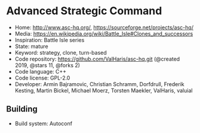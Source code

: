 # Advanced Strategic Command

- Home: http://www.asc-hq.org/, https://sourceforge.net/projects/asc-hq/
- Media: https://en.wikipedia.org/wiki/Battle_Isle#Clones_and_successors
- Inspiration: Battle Isle series
- State: mature
- Keyword: strategy, clone, turn-based
- Code repository: https://github.com/ValHaris/asc-hq.git (@created 2019, @stars 11, @forks 2)
- Code language: C++
- Code license: GPL-2.0
- Developer: Armin Bajramovic, Christian Schramm, Dorfdrull, Frederik Kesting, Martin Bickel, Michael Moerz, Torsten Maekler, ValHaris, valuial

## Building

- Build system: Autoconf
